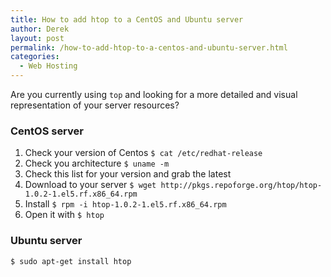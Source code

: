 ```yaml
---
title: How to add htop to a CentOS and Ubuntu server
author: Derek
layout: post
permalink: /how-to-add-htop-to-a-centos-and-ubuntu-server.html
categories:
  - Web Hosting
---
```


Are you currently using `top` and looking for a more detailed and visual representation of your server resources?

### CentOS server

1.  Check your version of Centos `$ cat /etc/redhat-release`
2.  Check you architecture `$ uname -m`
3.  Check this list for your version and grab the latest 
4.  Download to your server `$ wget http://pkgs.repoforge.org/htop/htop-1.0.2-1.el5.rf.x86_64.rpm`
5.  Install `$ rpm -i htop-1.0.2-1.el5.rf.x86_64.rpm`
6.  Open it with `$ htop`

### Ubuntu server

`$ sudo apt-get install htop`